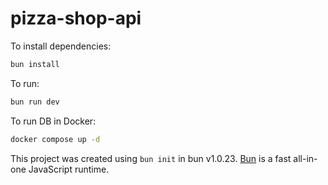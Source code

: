 # pizza-shop-api

To install dependencies:

```bash
bun install
```

To run:

```bash
bun run dev
```

To run DB in Docker:

```bash
docker compose up -d
```

This project was created using `bun init` in bun v1.0.23. [Bun](https://bun.sh) is a fast all-in-one JavaScript runtime.
